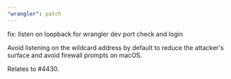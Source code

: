 ```yaml
---
"wrangler": patch
---
```


fix: listen on loopback for wrangler dev port check and login

Avoid listening on the wildcard address by default to reduce the attacker's
surface and avoid firewall prompts on macOS.

Relates to #4430.
